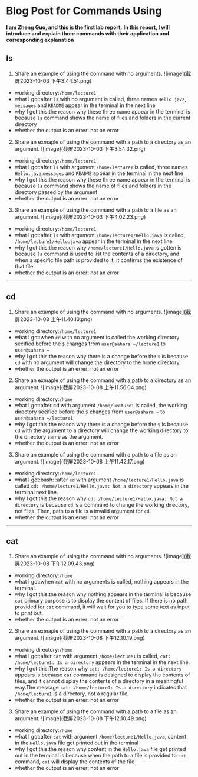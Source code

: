 # Blog Post for Commands Using 
**I am Zheng Guo, and this is the first lab report.**
**In this report, I will introduce and explain three commands with their application and corresponding explanation**
## ls
1. Share an example of using the command with no arguments.
![image](截屏2023-10-03 下午3.44.51.png)
* working directory:`/home/lecture1`
* what I got:after `ls` with no argument is called, three names `Hello.java`, `messages` and `README` appear in the terminal in the next line
* why I got this:the reason why these three name appear in the terminal is because `ls` command shows the name of files and folders in the current directory
* whether the output is an errer: not an error
2. Share an exmaple of using the command with a path to a directory as an argument.
![image](截屏2023-10-03 下午3.54.32.png)
* working directory:`/home/lecture1`
* what I got:after `ls` with argument `/home/lecture1` is called, three names `Hello.java`,`messages` and `README` appear in the terminal in the next line
* why I got this:the reason why these three name appear in the terminal is because `ls` command shows the name of files and folders in the directory passed by the argument
* whether the output is an errer: not an error
3. Share an example of using the command with a path to a file as an argument.
![image](截屏2023-10-03 下午4.02.23.png)
* working directory:`/home/lecture1`
* what I got:after `ls` with argument `/home/lecture1/Hello.java` is called, `/home/lecture1/Hello.java` appear in the terminal in the next line
* why I got this:the reason why `/home/lecture1/Hello.java` is gotten is because `ls` command is used to list the contents of a directory, and when a specific file path is provided to it, it confirms the existence of that file.
* whether the output is an errer: not an error

---
## cd
1. Share an example of using the command with no arguments.
![image](截屏2023-10-08 上午11.40.13.png)
* working directory:`/home/lecture1`
* what I got:when `cd` with no argument is called the working directory secified before the `$` changes from `user@sahara ~/lecture1` to `user@sahara ~`
* why I got this:the reason why there is a change before the `$` is because `cd` with no argument will change the directory to the home directory. 
* whether the output is an errer: not an error
2. Share an exmaple of using the command with a path to a directory as an argument.
![image](截屏2023-10-08 上午11.56.04.png)
* working directory:`/home`
* what I got:after cd with argument `/home/lecture1` is called, the working directory secified before the `$` changes from `user@sahara ~` to  `user@sahara ~/lecture1`
* why I got this:the reason why there is a change before the `$` is because `cd` with the argument to a directory will change the working directory to the directory same as the argument. 
* whether the output is an errer: not an error
3. Share an example of using the command with a path to a file as an argument.
![image](截屏2023-10-08 上午11.42.17.png)
* working directory:`/home/lecture1`
* what I got:bash: :after `cd` with argument `/home/lecture1/Hello.java` is called `cd: /home/lecture1/Hello.java: Not a directory` appears in the terminal next line.
* why I got this:the reason why `cd: /home/lecture1/Hello.java: Not a directory` is because `cd` is a command to change the working directory, not files. Then, path to a file is a invalid argument for `cd`.
* whether the output is an errer: not an error

---
## cat
1. Share an example of using the command with no arguments.
![image](截屏2023-10-08 下午12.09.43.png)
* working directory:`/home`
* what I got:when `cat` with no arguments is called, nothing appears in the terminal.
* why I got this:the reason why nothing appears in the terminal is because `cat` primary purpose is to display the content of files. If there is no path provided for `cat` command, it will wait for you to type some text as input to print out. 
* whether the output is an errer: not an error
2. Share an exmaple of using the command with a path to a directory as an argument.
![image](截屏2023-10-08 下午12.10.19.png)
* working directory:`/home`
* what I got:after `cat` with argument `/home/lecture1` is called, `cat: /home/lecture1: Is a directory` appears in the terminal in the next line. 
* why I got this:The reason why `cat: /home/lecture1: Is a directory` appears is because `cat` command is designed to display the contents of files, and it cannot display the contents of a directory in a meaningful way.The message `cat: /home/lecture1: Is a directory` indicates that `/home/lecture1` is a directory, not a regular file. 
* whether the output is an errer: not an error
3. Share an example of using the command with a path to a file as an argument.
![image](截屏2023-10-08 下午12.10.49.png)
* working directory:`/home`
* what I got:after `cat` with argument `/home/lecture1/Hello.java`, content in the `Hello.java` file get printed out in the terminal
* why I got this:the reason why content in the `Hello.java` file get printed out in the terminal is because when the path to a file is provided to `cat` command, `cat` will display the contents of the file
* whether the output is an errer: not an error

